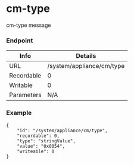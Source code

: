 # cm-type

cm-type message


### Endpoint

| Info  | Details |
| ------------- | ------------- |
| URL   | /system/appliance/cm/type   |
| Recordable   | 0   |
| Writable   | 0   |
| Parameters  | N/A  |

### Example
```
{
    "id": "/system/appliance/cm/type",
    "recordable": 0,
    "type": "stringValue",
    "value": "0x0054",
    "writeable": 0
}
```
